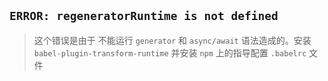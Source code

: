 ## ```ERROR: regeneratorRuntime is not defined ```
> 这个错误是由于 不能运行 `generator` 和 `async/await` 语法造成的。安装 `babel-plugin-transform-runtime` 并安装 `npm` 上的指导配置 `.babelrc` 文件